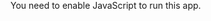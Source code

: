 
<!DOCTYPE html>
<html>

<head>
  <meta charset="utf-8">
  <meta name="viewport" content="width=device-width, initial-scale=1, user-scalable=no">
  <title>Breakout</title>
  <style>
    html,
    body {
      margin: 0 auto;
      padding: 0;
      width: 100%;
      height: 100%;
    }

    #game {
      margin: 10px auto;
      padding: 0;
      width: 800px;
      height: 640px;
    }
  </style>
</head>

<body>
  <noscript>You need to enable JavaScript to run this app.</noscript>
  <div id="game"></div>
  <script src="//cdn.jsdelivr.net/npm/phaser@3.17.0/dist/phaser.min.js"></script>
  <script src="breakout.js"></script>
</body>

</html>
